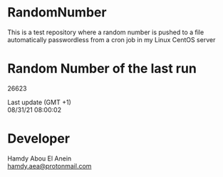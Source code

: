 # RandomNumber    
This is a test repository where a random number is pushed to a file automatically passwordless from a cron job in my Linux CentOS server    
# Random Number of the last run   
26623
      
Last update (GMT +1)    
08/31/21 08:00:02
# Developer    
Hamdy Abou El Anein   
hamdy.aea@protonmail.com
